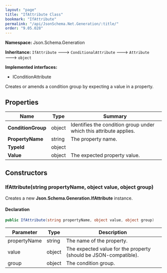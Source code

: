 ```yaml
---
layout: "page"
title: "IfAttribute Class"
bookmark: "IfAttribute"
permalink: "/api/JsonSchema.Net.Generation/:title/"
order: "9.05.028"
---
```

**Namespace:** Json.Schema.Generation

**Inheritance:**
`IfAttribute`
 🡒 
`ConditionalAttribute`
 🡒 
`Attribute`
 🡒 
`object`

**Implemented interfaces:**

- IConditionAttribute

Creates or amends a condition group by expecting a value in a property.

## Properties

| Name | Type | Summary |
|---|---|---|
| **ConditionGroup** | object | Identifies the condition group under which this attribute applies. |
| **PropertyName** | string | The property name. |
| **TypeId** | object |  |
| **Value** | object | The expected property value. |

## Constructors

### IfAttribute(string propertyName, object value, object group)

Creates a new **Json.Schema.Generation.IfAttribute** instance.

#### Declaration

```c#
public IfAttribute(string propertyName, object value, object group)
```

| Parameter | Type | Description |
|---|---|---|
| propertyName | string | The name of the property. |
| value | object | The expected value for the property (should be JSON-compatible). |
| group | object | The condition group. |


